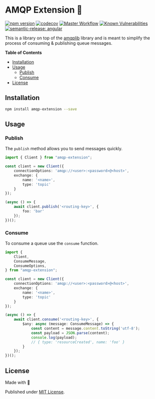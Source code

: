 # AMQP Extension 🏰

[![npm version](https://badge.fury.io/js/amqp-extension.svg)](https://badge.fury.io/js/amqp-extension)
[![codecov](https://codecov.io/gh/Tada5hi/amqp-extension/branch/master/graph/badge.svg?token=6YELWNP9HG)](https://codecov.io/gh/Tada5hi/amqp-extension)
[![Master Workflow](https://github.com/tada5hi/amqp-extension/actions/workflows/main.yml/badge.svg)](https://github.com/Tada5hi/amqp-extension)
[![Known Vulnerabilities](https://snyk.io/test/github/Tada5hi/amqp-extension/badge.svg?targetFile=package.json)](https://snyk.io/test/github/Tada5hi/amqp-extension?targetFile=package.json)
[![semantic-release: angular](https://img.shields.io/badge/semantic--release-angular-e10079?logo=semantic-release)](https://github.com/semantic-release/semantic-release)

This is a library on top of the [amqplib](https://www.npmjs.com/package/amqplib) library and is meant to simplify the process of consuming & publishing queue messages.

**Table of Contents**

- [Installation](#installation)
- [Usage](#usage)
  - [Publish](#publish)
  - [Consume](#consume)
- [License](#license)


## Installation

```bash
npm install amqp-extension --save
```

## Usage

### Publish

The `publish` method allows you to send messages quickly.

```typescript
import { Client } from "amqp-extension";

const client = new Client({
    connectionOptions: 'amqp://<user>:<password>@<host>',
    exchange: {
        name: '<name>',
        type: 'topic'
    }
});

(async () => {
    await client.publish('<routing-key>', {
        foo: 'bar'
    });
})();
```

### Consume

To consume a queue use the `consume` function.
```typescript
import {
    Client,
    ConsumeMessage,
    ConsumeOptions,
} from "amqp-extension";

const client = new Client({
    connectionOptions: 'amqp://<user>:<password>@<host>',
    exchange: {
        name: '<name>',
        type: 'topic'
    }
});

(async () => {
    await client.consume('<routing-key>', {
        $any: async (message: ConsumeMessage) => {
            const content = message.content.toString('utf-8');
            const payload = JSON.parse(content);
            console.log(payload);
            // { type: 'resourceCreated', name: 'foo' }
        }
    });
})();
```

## License

Made with 💚

Published under [MIT License](./LICENSE).
